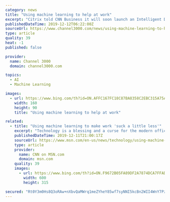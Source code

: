 ```yaml
---
category: news
title: "Using machine learning to help at work"
excerpt: "Citrix told CNN Business it will soon launch an Intelligent Digital Workspace that uses machine learning to aggregate information from dozens of outside apps into a single place. The product is getting rolled out as an update to the existing Citrix Workspace. \"There are just too many applications. We're constantly getting notifications that are ..."
publishedDateTime: 2019-12-12T06:22:00Z
sourceUrl: https://www.channel3000.com/news/using-machine-learning-to-help-at-work/1150670115
type: article
quality: 39
heat: -1
published: false

provider:
  name: Channel 3000
  domain: channel3000.com

topics:
  - AI
  - Machine Learning

images:
  - url: https://www.bing.com/th?id=ON.AFFC167FC18C87BA8358C2EBC315A75A
    width: 160
    height: 90
    title: "Using machine learning to help at work"

related:
  - title: "Using machine learning to make work 'suck a little less'"
    excerpt: "Technology is a blessing and a curse for the modern office worker. Lightning-fast computers make the impossible possible. But constant distraction and friction slows work down. Workers are bombarded with a steady stream of emails, instant messages and requirements to log onto different systems to do such basic tasks as requesting vacation and filing expense reports."
    publishedDateTime: 2019-12-11T21:00:17Z
    sourceUrl: https://www.msn.com/en-us/news/technology/using-machine-learning-to-make-work-suck-a-little-less/ar-AAK1Tvr
    type: article
    provider:
      name: CNN on MSN.com
      domain: msn.com
    quality: 39
    images:
      - url: https://www.bing.com/th?id=ON.F9672B05FA89DF2A7874DCA7FFAD109A
        width: 600
        height: 315

secured: "Rt0Y3m0Hs8Q3oRAw+nXbvQaMWrq1meZYheY85wf7syNNI5kcBn2WII4WnY7Pz8NwJOQhCRGjEbNUHJj4PAqlgBseQF3OjcD0ifMN+kagITM8cxX5nD2r7UBgZsyH1dDjIuXf8yH9VLX5pUte9IBLTw7rebaidaCRLyIG9FbmwgBMY4LDBs+5pbP6O3iy0sV/bURQABBuE9FjlqBggcguELL5mRP/V/vtY7kGVBdr/M+Jz7vwn+dtuVTThKyy6mQCZH7X20nkTkQJY8GUpPuiUg==;OMQb+gTfIQWS9ufW9VXGjQ=="
---
```


